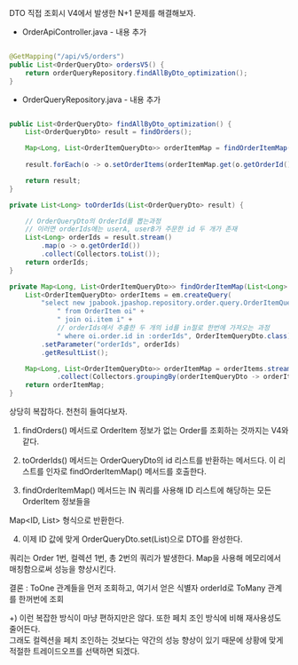 DTO 직접 조회시 V4에서 발생한 N+1 문제를 해결해보자.

* OrderApiController.java - 내용 추가

```java

@GetMapping("/api/v5/orders")
public List<OrderQueryDto> ordersV5() {
    return orderQueryRepository.findAllByDto_optimization();
}

```

* OrderQueryRepository.java - 내용 추가

```java

public List<OrderQueryDto> findAllByDto_optimization() {
    List<OrderQueryDto> result = findOrders();

    Map<Long, List<OrderItemQueryDto>> orderItemMap = findOrderItemMap(toOrderIds(result));
    
    result.forEach(o -> o.setOrderItems(orderItemMap.get(o.getOrderId())));

    return result;
}

private List<Long> toOrderIds(List<OrderQueryDto> result) {

    // OrderQueryDto의 OrderId를 뽑는과정
    // 이러면 orderIds에는 userA, userB가 주문한 id 두 개가 존재
    List<Long> orderIds = result.stream()
        .map(o -> o.getOrderId())
        .collect(Collectors.toList());
    return orderIds;
}

private Map<Long, List<OrderItemQueryDto>> findOrderItemMap(List<Long> orderIds) {
    List<OrderItemQueryDto> orderItems = em.createQuery(
        "select new jpabook.jpashop.repository.order.query.OrderItemQueryDto(oi.order.id, i.name, oi.orderPrice, oi.count)" +
            " from OrderItem oi" +
            " join oi.item i" +
            // orderIds에서 추출한 두 개의 id를 in절로 한번에 가져오는 과정
            " where oi.order.id in :orderIds", OrderItemQueryDto.class)
        .setParameter("orderIds", orderIds)
        .getResultList();

    Map<Long, List<OrderItemQueryDto>> orderItemMap = orderItems.stream()
    		.collect(Collectors.groupingBy(orderItemQueryDto -> orderItemQueryDto.getOrderId()));
    return orderItemMap;
}

```

상당히 복잡하다. 천천히 들여다보자.

 

1. findOrders() 메서드로 OrderItem 정보가 없는 Order를 조회하는 것까지는 V4와 같다.

 

2. toOrderIds() 메서드는 OrderQueryDto의 id 리스트를 반환하는 메서드다. 이 리스트를 인자로 findOrderItemMap() 메서드를 호출한다.

 

3. findOrderItemMap() 메서드는 IN 쿼리를 사용해 ID 리스트에 해당하는 모든 OrderItem 정보들을

Map<ID, List<OrderItemQueryDto>> 형식으로 반환한다.

 

4. 이제 ID 값에 맞게 OrderQueryDto.set(List<OrderItemQueryDto>)으로 DTO를 완성한다.

 

쿼리는 Order 1번, 컬렉션 1번, 총 2번의 쿼리가 발생한다. Map을 사용해 메모리에서 매칭함으로써 성능을 향상시킨다.

 

결론 : ToOne 관계들을 먼저 조회하고, 여기서 얻은 식별자 orderId로 ToMany 관계를 한꺼번에 조회

 

+) 이런 복잡한 방식이 마냥 편하지만은 않다. 또한 페치 조인 방식에 비해 재사용성도 줄어든다. <br/>
  그래도 컬렉션을 페치 조인하는 것보다는 약간의 성능 향상이 있기 때문에 상황에 맞게 적절한 트레이드오프를 선택하면 되겠다.



